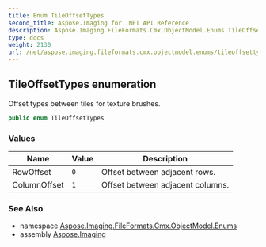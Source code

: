 ```yaml
---
title: Enum TileOffsetTypes
second_title: Aspose.Imaging for .NET API Reference
description: Aspose.Imaging.FileFormats.Cmx.ObjectModel.Enums.TileOffsetTypes enum. Offset types between tiles for texture brushes
type: docs
weight: 2130
url: /net/aspose.imaging.fileformats.cmx.objectmodel.enums/tileoffsettypes/
---
```

## TileOffsetTypes enumeration

Offset types between tiles for texture brushes.

```csharp
public enum TileOffsetTypes
```

### Values

| Name | Value | Description |
| --- | --- | --- |
| RowOffset | `0` | Offset between adjacent rows. |
| ColumnOffset | `1` | Offset between adjacent columns. |

### See Also

* namespace [Aspose.Imaging.FileFormats.Cmx.ObjectModel.Enums](../../aspose.imaging.fileformats.cmx.objectmodel.enums/)
* assembly [Aspose.Imaging](../../)



